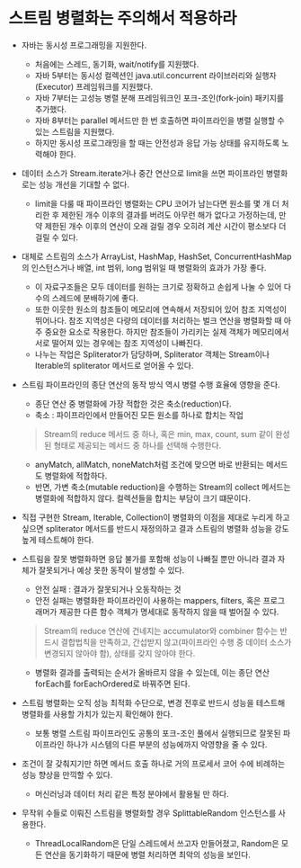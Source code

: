 # 스트림 병렬화는 주의해서 적용하라

* 자바는 동시성 프로그래밍을 지원한다.
  * 처음에는 스레드, 동기화, wait/notify를 지원했다.
  * 자바 5부터는 동시성 컬렉션인 java.util.concurrent 라이브러리와 실행자(Executor) 프레임워크를 지원했다.
  * 자바 7부터는 고성능 병렬 분해 프레임워크인 포크-조인(fork-join) 패키지를 추가했다.
  * 자바 8부터는 parallel 메서드만 한 번 호출하면 파이프라인을 병렬 실행할 수 있는 스트림을 지원했다.
  * 하지만 동시성 프로그래밍을 할 때는 안전성과 응답 가능 상태를 유지하도록 노력해야 한다.
  
* 데이터 소스가 Stream.iterate거나 중간 연산으로 limit을 쓰면 파이프라인 병렬화로는 성능 개선을 기대할 수 없다.
  * limit을 다룰 때 파이프라인 병렬화는 CPU 코어가 남는다면 원소를 몇 개 더 처리한 후 제한된 개수 이후의 결과를 버려도 아무런 해가 없다고 가정하는데, 만약 제한된 개수 이후의 연산이 오래 걸릴 경우 오히려 계산 시간이 평소보다 더 걸릴 수 있다.
  
* 대체로 스트림의 소스가 ArrayList, HashMap, HashSet, ConcurrentHashMap의 인스턴스거나 배열, int 범위, long 범위일 때 병렬화의 효과가 가장 좋다.
  * 이 자료구조들은 모두 데이터를 원하는 크기로 정확하고 손쉽게 나눌 수 있어 다수의 스레드에 분배하기에 좋다.
  * 또한 이웃한 원소의 참조들이 메모리에 연속해서 저장되어 있어 참조 지역성이 뛰어나다. 참조 지역성은 다량의 데이터를 처리하는 벌크 연산을 병렬화할 때 아주 중요한 요소로 작용한다. 하지만 참조들이 가리키는 실제 객체가 메모리에서 서로 떨어져 있는 경우에는 참조 지역성이 나빠진다.
  * 나누는 작업은 Spliterator가 담당하며, Spliterator 객체는 Stream이나 Iterable의 spliterator 메서드로 얻어올 수 있다.

* 스트림 파이프라인의 종단 연산의 동작 방식 역시 병렬 수행 효율에 영향을 준다.
  * 종단 연산 중 병렬화에 가장 적합한 것은 축소(reduction)다.
  * 축소 : 파이프라인에서 만들어진 모든 원소를 하나로 합치는 작업
  > Stream의 reduce 메서드 중 하나, 혹은 min, max, count, sum 같이 완성된 형태로 제공되는 메서드 중 하나를 선택해 수행한다.
  * anyMatch, allMatch, noneMatch처럼 조건에 맞으면 바로 반환되는 메서드도 병렬화에 적합하다.
  * 반면, 가변 축소(mutable reduction)을 수행하는 Stream의 collect 메서드는 병렬화에 적합하지 않다. 컬렉션들을 합치는 부담이 크기 떄문이다.
  
* 직접 구현한 Stream, Iterable, Collection이 병렬화의 이점을 제대로 누리게 하고 싶으면 spliterator 메서드를 반드시 재정의하고 결과 스트림의 병렬화 성능을 강도 높게 테스트해야 한다.

* 스트림을 잘못 병렬화하면 응답 불가를 포함해 성능이 나빠질 뿐만 아니라 결과 자체가 잘못되거나 예상 못한 동작이 발생할 수 있다.
  * 안전 실패 : 결과가 잘못되거나 오동작하는 것
  * 안전 실패는 병렬화한 파이프라인이 사용하는 mappers, filters, 혹은 프로그래머가 제공한 다른 함수 객체가 명세대로 동작하지 않을 때 벌어질 수 있다.
  > Stream의 reduce 연산에 건네지는 accumulator와 combiner 함수는 반드시 결합법칙을 만족하고, 간섭받지 않고(파이프라인 수행 중 데이터 소스가 변경되지 않아야 함), 상태를 갖지 않아야 한다.
  * 병렬화 결과를 출력되는 순서가 올바르지 않을 수 있는데, 이는 종단 연산 forEach를 forEachOrdered로 바꿔주면 된다.
  
* 스트림 병렬화는 오직 성능 최적화 수단으로, 변경 전후로 반드시 성능을 테스트해 병렬화를 사용할 가치가 있는지 확인해야 한다.
  * 보통 병렬 스트림 파이프라인도 공통의 포크-조인 풀에서 실행되므로 잘못된 파이프라인 하나가 시스템의 다른 부분의 성능에까지 악영향을 줄 수 있다.
  
* 조건이 잘 갖춰지기만 하면 메서드 호출 하나로 거의 프로세서 코어 수에 비례하는 성능 향상을 만끽할 수 있다.
  * 머신러닝과 데이터 처리 같은 특정 분야에서 활용될 만 하다.
  
* 무작위 수들로 이뤄진 스트림을 병렬화할 경우 SplittableRandom 인스턴스를 사용한다.
  * ThreadLocalRandom은 단일 스레드에서 쓰고자 만들어졌고, Random은 모든 연산을 동기화하기 때문에 병렬 처리하면 최악의 성능을 보인다.